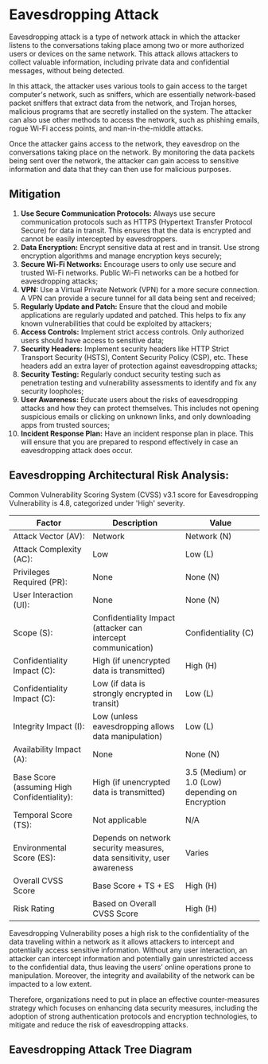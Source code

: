 # Eavesdropping Attack 

Eavesdropping attack is a type of network attack in which the attacker listens to the conversations taking place among two or more authorized users or devices on the same network. This attack allows attackers to collect valuable information, including private data and confidential messages, without being detected. 

In this attack, the attacker uses various tools to gain access to the target computer's network, such as sniffers, which are essentially network-based packet sniffers that extract data from the network, and Trojan horses, malicious programs that are secretly installed on the system. The attacker can also use other methods to access the network, such as phishing emails, rogue Wi-Fi access points, and man-in-the-middle attacks.

Once the attacker gains access to the network, they eavesdrop on the conversations taking place on the network. By monitoring the data packets being sent over the network, the attacker can gain access to sensitive information and data that they can then use for malicious purposes.

## Mitigation

1. **Use Secure Communication Protocols:** Always use secure communication protocols such as HTTPS (Hypertext Transfer Protocol Secure) for data in transit. This ensures that the data is encrypted and cannot be easily intercepted by eavesdroppers.
2. **Data Encryption:** Encrypt sensitive data at rest and in transit. Use strong encryption algorithms and manage encryption keys securely;
3. **Secure Wi-Fi Networks:** Encourage users to only use secure and trusted Wi-Fi networks. Public Wi-Fi networks can be a hotbed for eavesdropping attacks;
4. **VPN:** Use a Virtual Private Network (VPN) for a more secure connection. A VPN can provide a secure tunnel for all data being sent and received;
5. **Regularly Update and Patch:** Ensure that the cloud and mobile applications are regularly updated and patched. This helps to fix any known vulnerabilities that could be exploited by attackers;
5. **Access Controls:** Implement strict access controls. Only authorized users should have access to sensitive data;
6. **Security Headers:** Implement security headers like HTTP Strict Transport Security (HSTS), Content Security Policy (CSP), etc. These headers add an extra layer of protection against eavesdropping attacks;
7. **Security Testing:** Regularly conduct security testing such as penetration testing and vulnerability assessments to identify and fix any security loopholes;
8. **User Awareness:** Educate users about the risks of eavesdropping attacks and how they can protect themselves. This includes not opening suspicious emails or clicking on unknown links, and only downloading apps from trusted sources;
9. **Incident Response Plan:** Have an incident response plan in place. This will ensure that you are prepared to respond effectively in case an eavesdropping attack does occur.

## Eavesdropping Architectural Risk Analysis: 

Common Vulnerability Scoring System (CVSS) v3.1 score for Eavesdropping Vulnerability is 4.8, categorized under 'High' severity.

| **Factor**                                    | **Description**                                                          | **Value**                                                       |
|-----------------------------------------------|--------------------------------------------------------------------------|-----------------------------------------------------------------|
| Attack   Vector (AV):                         | Network                                                                  | Network   (N)                                                   |
| Attack   Complexity (AC):                     | Low                                                                      | Low   (L)                                                       |
| Privileges   Required (PR):                   | None                                                                     | None   (N)                                                      |
| User   Interaction (UI):                      | None                                                                     | None   (N)                                                      |
| Scope   (S):                                  | Confidentiality   Impact (attacker can intercept communication)          |         Confidentiality (C)                                     |
| Confidentiality   Impact (C):                 | High   (if unencrypted data is transmitted)                              | High   (H)                                                      |
| Confidentiality   Impact (C):                 | Low   (if data is strongly encrypted in transit)                         | Low   (L)                                                       |
| Integrity   Impact (I):                       | Low   (unless eavesdropping allows data manipulation)                    | Low   (L)                                                       |
| Availability   Impact (A):                    | None                                                                     | None   (N)                                                      |
| Base   Score (assuming High Confidentiality): | High   (if unencrypted data is transmitted)                              |         3.5 (Medium) or 1.0 (Low) depending on Encryption       |
| Temporal   Score (TS):                        | Not   applicable                                                         | N/A                                                             |
| Environmental   Score (ES):                   | Depends   on network security measures, data sensitivity, user awareness | Varies                                                          |
| Overall   CVSS Score                          | Base   Score + TS + ES                                                   |         High (H)                                                |
| Risk   Rating                                 | Based   on Overall CVSS Score                                            |         High (H)                                                |


Eavesdropping Vulnerability poses a high risk to the confidentiality of the data traveling within a network as it allows attackers to intercept and potentially access sensitive information. Without any user interaction, an attacker can intercept information and potentially gain unrestricted access to the confidential data, thus leaving the users’ online operations prone to manipulation. Moreover, the integrity and availability of the network can be impacted to a low extent.
 
Therefore, organizations need to put in place an effective counter-measures strategy which focuses on enhancing data security measures, including the adoption of strong authentication protocols and encryption technologies, to mitigate and reduce the risk of eavesdropping attacks.

## Eavesdropping Attack Tree Diagram